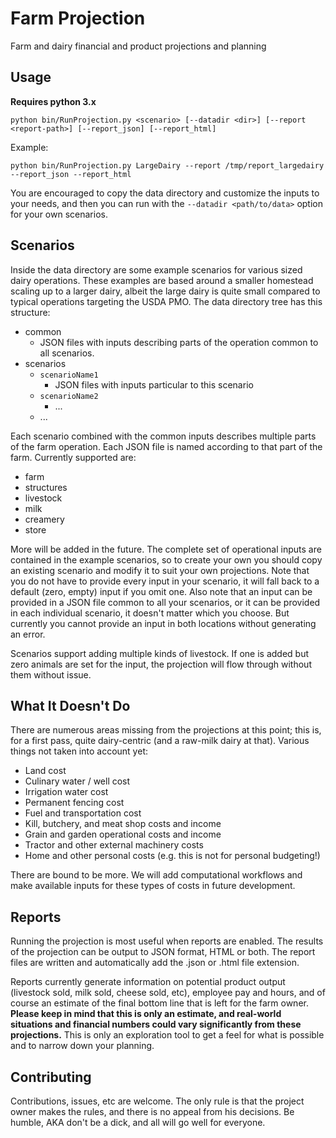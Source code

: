 # Farm Projection

Farm and dairy financial and product projections and planning

## Usage

**Requires python 3.x**

`python bin/RunProjection.py <scenario> [--datadir <dir>] [--report <report-path>] [--report_json] [--report_html]`

Example:

`python bin/RunProjection.py LargeDairy --report /tmp/report_largedairy --report_json --report_html`

You are encouraged to copy the data directory and customize the inputs to your needs, and then you can run with the `--datadir <path/to/data>` option for your own scenarios.

## Scenarios

Inside the data directory are some example scenarios for various sized dairy operations. These examples are based around a smaller homestead scaling up to a larger dairy, albeit the large dairy is quite small compared to typical operations targeting the USDA PMO. The data directory tree has this structure:

* common
  * JSON files with inputs describing parts of the operation common to all scenarios.
* scenarios
  * `scenarioName1`
    * JSON files with inputs particular to this scenario
  * `scenarioName2`
    * ...
  * ...

Each scenario combined with the common inputs describes multiple parts of the farm operation. Each JSON file is named according to that part of the farm. Currently supported are:

* farm
* structures
* livestock
* milk
* creamery
* store

More will be added in the future. The complete set of operational inputs are contained in the example scenarios, so to create your own you should copy an existing scenario and modify it to suit your own projections. Note that you do not have to provide every input in your scenario, it will fall back to a default (zero, empty) input if you omit one. Also note that an input can be provided in a JSON file common to all your scenarios, or it can be provided in each individual scenario, it doesn't matter which you choose. But currently you cannot provide an input in both locations without generating an error.

Scenarios support adding multiple kinds of livestock. If one is added but zero animals are set for the input, the projection will flow through without them without issue.

## What It Doesn't Do

There are numerous areas missing from the projections at this point; this is, for a first pass, quite dairy-centric (and a raw-milk dairy at that). Various things not taken into account yet:

* Land cost
* Culinary water / well cost
* Irrigation water cost
* Permanent fencing cost
* Fuel and transportation cost
* Kill, butchery, and meat shop costs and income
* Grain and garden operational costs and income
* Tractor and other external machinery costs
* Home and other personal costs (e.g. this is not for personal budgeting!)

There are bound to be more. We will add computational workflows and make available inputs for these types of costs in future development.

## Reports

Running the projection is most useful when reports are enabled. The results of the projection can be output to JSON format, HTML or both. The report files are written and automatically add the .json or .html file extension.

Reports currently generate information on potential product output (livestock sold, milk sold, cheese sold, etc), employee pay and hours, and of course an estimate of the final bottom line that is left for the farm owner. **Please keep in mind that this is only an estimate, and real-world situations and financial numbers could vary significantly from these projections.** This is only an exploration tool to get a feel for what is possible and to narrow down your planning.

## Contributing

Contributions, issues, etc are welcome. The only rule is that the project owner makes the rules, and there is no appeal from his decisions. Be humble, AKA don't be a dick, and all will go well for everyone.
